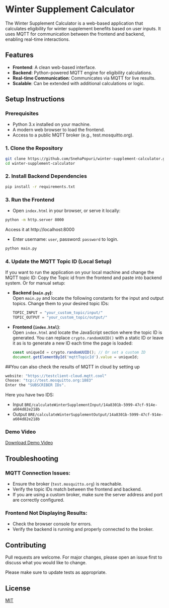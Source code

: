 # Winter Supplement Calculator

The Winter Supplement Calculator is a web-based application that calculates eligibility for winter supplement benefits based on user inputs. It uses MQTT for communication between the frontend and backend, enabling real-time interactions.

## Features

- **Frontend**: A clean web-based interface.
- **Backend**: Python-powered MQTT engine for eligibility calculations.
- **Real-time Communication**: Communicates via MQTT for live results.
- **Scalable**: Can be extended with additional calculations or logic.

## Setup Instructions
### Prerequisites

- Python 3.x installed on your machine.
- A modern web browser to load the frontend.
- Access to a public MQTT broker (e.g., test.mosquitto.org).

### 1. Clone the Repository
```bash
git clone https://github.com/SnehaPopuri/winter-supplement-calculator.git
cd winter-supplement-calculator
```
### 2. Install Backend Dependencies

```bash
pip install -r requirements.txt
```
### 3. Run the Frontend
- Open `index.html` in your browser, or serve it locally:
```bash
python -m http.server 8000
```
Access it at http://localhost:8000
- Enter username: `user`, password: `password` to login.
```bash
python main.py
```
### 4. Update the MQTT Topic ID (Local Setup)

If you want to run the application on your local machine and change the MQTT topic ID:
Copy the Topic id from the frontend and paste into backend system. Or for manual setup:

- **Backend (`main.py`)**:  
  Open `main.py` and locate the following constants for the input and output topics. Change them to your desired topic IDs:
  ```python
  TOPIC_INPUT = "your_custom_topic/input/"
  TOPIC_OUTPUT = "your_custom_topic/output/"
  ```
- **Frontend (`index.html`)**:  
  Open `index.html` and locate the JavaScript section where the topic ID is generated. You can replace `crypto.randomUUID()` with a static ID or leave it as is to generate a new ID each time the page is loaded:
  ```javascript
  const uniqueId = crypto.randomUUID(); // Or set a custom ID
  document.getElementById('mqttTopicId').value = uniqueId;
  ```
##You can also check the results of MQTT in cloud by setting up 
   ```javascript
   website: "https://testclient-cloud.mqtt.cool"
   Choose: "tcp://test.mosquitto.org:1883"
   Enter the "SUBSCRIBER IDs".
   ```
  Here you have two IDS: 
  - Input ``BRE/calculateWinterSupplementInput/14a8301b-5999-47cf-914e-a604d82e218b``
  - Output ``BRE/calculateWinterSupplementOutput/14a8301b-5999-47cf-914e-a604d82e218b``

### Demo Video
[Download Demo Video](./demo.mp4)

## Troubleshooting

### MQTT Connection Issues:
- Ensure the broker (`test.mosquitto.org`) is reachable.
- Verify the topic IDs match between the frontend and backend.
- If you are using a custom broker, make sure the server address and port are correctly configured.

### Frontend Not Displaying Results:
- Check the browser console for errors.
- Verify the backend is running and properly connected to the broker.



## Contributing

Pull requests are welcome. For major changes, please open an issue first
to discuss what you would like to change.

Please make sure to update tests as appropriate.

## License

[MIT](https://choosealicense.com/licenses/mit/)
